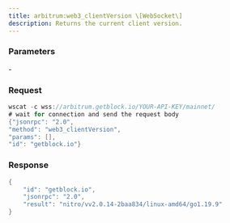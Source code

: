 ```yaml
---
title: arbitrum:web3_clientVersion \[WebSocket\]
description: Returns the current client version.
---
```


### Parameters


\-

### Request

``` java
wscat -c wss://arbitrum.getblock.io/YOUR-API-KEY/mainnet/ 
# wait for connection and send the request body 
{"jsonrpc": "2.0",
"method": "web3_clientVersion",
"params": [],
"id": "getblock.io"}
```

###  Response

``` java
{
    "id": "getblock.io",
    "jsonrpc": "2.0",
    "result": "nitro/vv2.0.14-2baa834/linux-amd64/go1.19.9"
}
```

